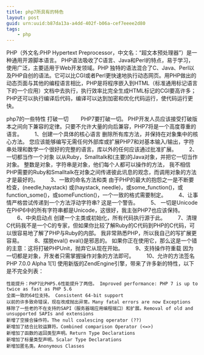 ```yaml
---
title: php7所具有的特色
layout: post
guid: urn:uuid:b87da13a-a4dd-402f-b06a-cef7eeee2d80
tags:
    - php
---
```

PHP（外文名:PHP Hypertext Preprocessor，中文名：“超文本预处理器”）是一种通用开源脚本语言。
PHP语法吸收了C语言、Java和Perl的特点，易于学习，使用广泛，主要适用于Web开发领域。PHP 独特的语法混合了C、Java、Perl以及PHP自创的语法。它可以比CGI或者Perl更快速地执行动态网页。用PHP做出的动态页面与其他的编程语言相比，PHP是将程序嵌入到HTML（标准通用标记语言下的一个应用）文档中去执行，执行效率比完全生成HTML标记的CGI要高许多；PHP还可以执行编译后代码，编译可以达到加密和优化代码运行，使代码运行更快。

php7的一些特性
打破一切
　　PHP7要打破一切。 PHP开发人员应该接受打破版本之间向下兼容的定律。只要不允许大量的向后兼容，PHP7将是一个高度尊重的语言。
　　1、创建一个具体的核心语言 删除所有库方法，并保持在对象集中的核心方法。 您应该能够编写无需任何外部库或扩展PHP7和对基本输入/输出，字符串处理和数学一个很好的完整的语言。库以外的任何应该通过批准扩展。
　　2、 一切都当作一个对象 以从Ruby，Smalltalk和(主要)的Java对象，并把它一切当作对象。 整数是对象，字符串是对象，他们每个人都可以操作的方法， 我不相信PHP需要的Ruby和Smalltalk在对象之间传递彼此讯息的观念，而调用对象的方法才是最好的。
　　3、一致的命名方法和类 由于PHP的最大的抱怨之一是不断要检查，(needle,haystack) 或(haystack, needle)，或some_function()，或function_some()，或someFunction()，一个一致的格式需要制定。
　　4、让事情严格尝试传递到一个方法浮动字符串? 这是一个警告。
　　5、 一切是Unicode 在PHP6中的所有字符串都是Unicode，这很好，我主张PHP7也应该保持。
　　6、中央启动点 创建一个主类或初始化，所有代码执行源于此。
　　7、清理C代码我不是一个C的专家，但如果你比较了解Ruby的C代码到PHP的C代码，可以很容易地了解了PHP与Ruby的内部。 我非常熟悉PHP，所以我自己的写扩展更容易。
　　8、摆脱eval() eval()是邪恶的。 如果你正在使用它，那么这是一个错的主意：这将打破PHPUnit，抛弃它从现在开始。
　　9、支持操作符重载 因为一切都是对象，开发者只需掌握操作对象的方法即可。
　　10、允许的方法签名
PHP 7.0.0 Alpha 1[1]  使用新版的ZendEngine引擎，带来了许多新的特性，以下是不完全列表：

    性能提升：PHP7比PHP5.6性能提升了两倍。 Improved performance: PHP 7 is up to twice as fast as PHP 5.6
    全面一致的64位支持。 Consistent 64-bit support
    以前的许多致命错误，现在改成抛出异常。Many fatal errors are now Exceptions
    移除了一些老的不在支持的SAPI（服务器端应用编程端口）和扩展。Removal of old and unsupported SAPIs and extensions
    新增了空接合操作符。The null coalescing operator (??)
    新增加了结合比较运算符。Combined comparison Operator (<=>)
    新增加了函数的返回类型声明。Return Type Declarations
    新增加了标量类型声明。Scalar Type Declarations
    新增加匿名类。Anonymous Classes
